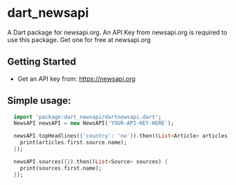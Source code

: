 # dart_newsapi

A Dart package for newsapi.org. An API Key from newsapi.org is required to use this package. Get one for free at newsapi.org

## Getting Started
- Get an API key from: https://newsapi.org

## Simple usage:

```dart
  import 'package:dart_newsapi/dartnewsapi.dart';
  NewsAPI newsAPI = new NewsAPI('YOUR-API-KEY-HERE');

  newsAPI.topHeadlines({'country': 'no'}).then((List<Article> articles) {
    print(articles.first.source.name);
  });

  newsAPI.sources({}).then((List<Source> sources) {
    print(sources.first.name);
  });
```